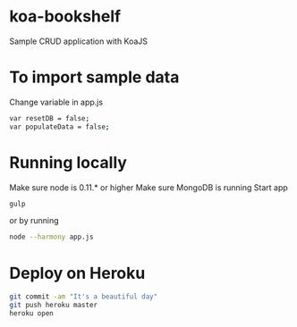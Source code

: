 
koa-bookshelf
=============

Sample CRUD application with KoaJS

To import sample data
=============
Change variable in app.js
``` sh
var resetDB = false;
var populateData = false; 
```

Running locally
=============
Make sure node is 0.11.* or higher
Make sure MongoDB is running
Start app
``` sh
gulp
```
or by running 
``` sh
node --harmony app.js
```

Deploy on Heroku
=============
``` sh
git commit -am "It's a beautiful day"
git push heroku master
heroku open
```